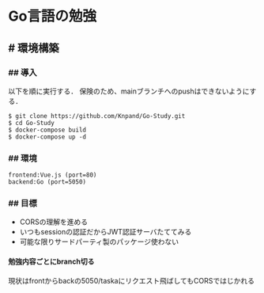 # Go言語の勉強

## # 環境構築

### ## 導入

以下を順に実行する．
保険のため、mainブランチへのpushはできないようにする．
```
$ git clone https://github.com/Knpand/Go-Study.git
$ cd Go-Study
$ docker-compose build
$ docker-compose up -d
```

### ## 環境

```
frontend:Vue.js (port=80)
backend:Go (port=5050)
```

### ## 目標
* CORSの理解を進める  
* いつもsessionの認証だからJWT認証サーバたててみる  
* 可能な限りサードパーティ製のパッケージ使わない  

#### 勉強内容ごとにbranch切る
現状はfrontからbackの5050/taskaにリクエスト飛ばしてもCORSではじかれる
